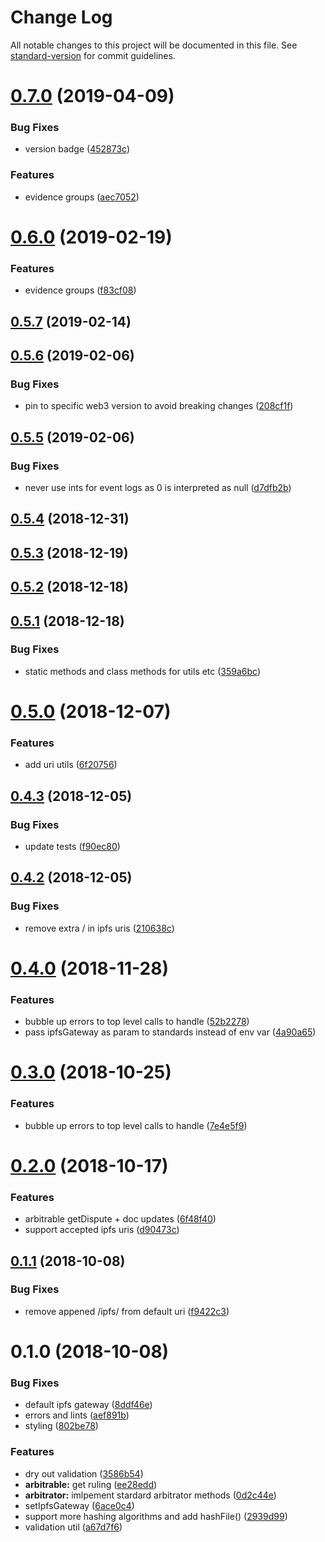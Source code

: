 # Change Log

All notable changes to this project will be documented in this file. See [standard-version](https://github.com/conventional-changelog/standard-version) for commit guidelines.

<a name="0.7.0"></a>
# [0.7.0](https://github.com/kleros/archon/compare/v0.5.7...v0.7.0) (2019-04-09)


### Bug Fixes

* version badge ([452873c](https://github.com/kleros/archon/commit/452873c))


### Features

* evidence groups ([aec7052](https://github.com/kleros/archon/commit/aec7052))



<a name="0.6.0"></a>
# [0.6.0](https://github.com/kleros/archon/compare/v0.5.7...v0.6.0) (2019-02-19)


### Features

* evidence groups ([f83cf08](https://github.com/kleros/archon/commit/f83cf08))



<a name="0.5.7"></a>
## [0.5.7](https://github.com/kleros/archon/compare/v0.5.6...v0.5.7) (2019-02-14)



<a name="0.5.6"></a>
## [0.5.6](https://github.com/kleros/archon/compare/v0.5.5...v0.5.6) (2019-02-06)


### Bug Fixes

* pin to specific web3 version to avoid breaking changes ([208cf1f](https://github.com/kleros/archon/commit/208cf1f))



<a name="0.5.5"></a>
## [0.5.5](https://github.com/kleros/archon/compare/v0.5.4...v0.5.5) (2019-02-06)


### Bug Fixes

* never use ints for event logs as 0 is interpreted as null ([d7dfb2b](https://github.com/kleros/archon/commit/d7dfb2b))



<a name="0.5.4"></a>
## [0.5.4](https://github.com/kleros/archon/compare/v0.5.3...v0.5.4) (2018-12-31)



<a name="0.5.3"></a>
## [0.5.3](https://github.com/kleros/archon/compare/v0.5.2...v0.5.3) (2018-12-19)



<a name="0.5.2"></a>
## [0.5.2](https://github.com/kleros/archon/compare/v0.5.1...v0.5.2) (2018-12-18)



<a name="0.5.1"></a>
## [0.5.1](https://github.com/kleros/archon/compare/v0.5.0...v0.5.1) (2018-12-18)


### Bug Fixes

* static methods and class methods for utils etc ([359a6bc](https://github.com/kleros/archon/commit/359a6bc))



<a name="0.5.0"></a>
# [0.5.0](https://github.com/kleros/archon/compare/v0.4.3...v0.5.0) (2018-12-07)


### Features

* add uri utils ([6f20756](https://github.com/kleros/archon/commit/6f20756))



<a name="0.4.3"></a>
## [0.4.3](https://github.com/kleros/archon/compare/v0.4.2...v0.4.3) (2018-12-05)


### Bug Fixes

* update tests ([f90ec80](https://github.com/kleros/archon/commit/f90ec80))



<a name="0.4.2"></a>
## [0.4.2](https://github.com/kleros/archon/compare/v0.4.0...v0.4.2) (2018-12-05)


### Bug Fixes

* remove extra / in ipfs uris ([210638c](https://github.com/kleros/archon/commit/210638c))



<a name="0.4.0"></a>
# [0.4.0](https://github.com/kleros/archon/compare/v0.2.0...v0.4.0) (2018-11-28)


### Features

* bubble up errors to top level calls to handle ([52b2278](https://github.com/kleros/archon/commit/52b2278))
* pass ipfsGateway as param to standards instead of env var ([4a90a65](https://github.com/kleros/archon/commit/4a90a65))



<a name="0.3.0"></a>
# [0.3.0](https://github.com/kleros/archon/compare/v0.2.0...v0.3.0) (2018-10-25)


### Features

* bubble up errors to top level calls to handle ([7e4e5f9](https://github.com/kleros/archon/commit/7e4e5f9))



<a name="0.2.0"></a>
# [0.2.0](https://github.com/kleros/archon/compare/v0.1.1...v0.2.0) (2018-10-17)


### Features

* arbitrable getDispute + doc updates ([6f48f40](https://github.com/kleros/archon/commit/6f48f40))
* support accepted ipfs uris ([d90473c](https://github.com/kleros/archon/commit/d90473c))



<a name="0.1.1"></a>
## [0.1.1](https://github.com/kleros/archon/compare/v0.1.0...v0.1.1) (2018-10-08)


### Bug Fixes

* remove appened /ipfs/ from default uri ([f9422c3](https://github.com/kleros/archon/commit/f9422c3))



<a name="0.1.0"></a>
# 0.1.0 (2018-10-08)


### Bug Fixes

* default ipfs gateway ([8ddf46e](https://github.com/kleros/archon/commit/8ddf46e))
* errors and lints ([aef891b](https://github.com/kleros/archon/commit/aef891b))
* styling ([802be78](https://github.com/kleros/archon/commit/802be78))


### Features

* dry out validation ([3586b54](https://github.com/kleros/archon/commit/3586b54))
* **arbitrable:** get ruling ([ee28edd](https://github.com/kleros/archon/commit/ee28edd))
* **arbitrator:** imlpement stardard arbitrator methods ([0d2c44e](https://github.com/kleros/archon/commit/0d2c44e))
* setIpfsGateway ([6ace0c4](https://github.com/kleros/archon/commit/6ace0c4))
* support more hashing algorithms and add hashFile() ([2939d99](https://github.com/kleros/archon/commit/2939d99))
* validation util ([a67d7f6](https://github.com/kleros/archon/commit/a67d7f6))
